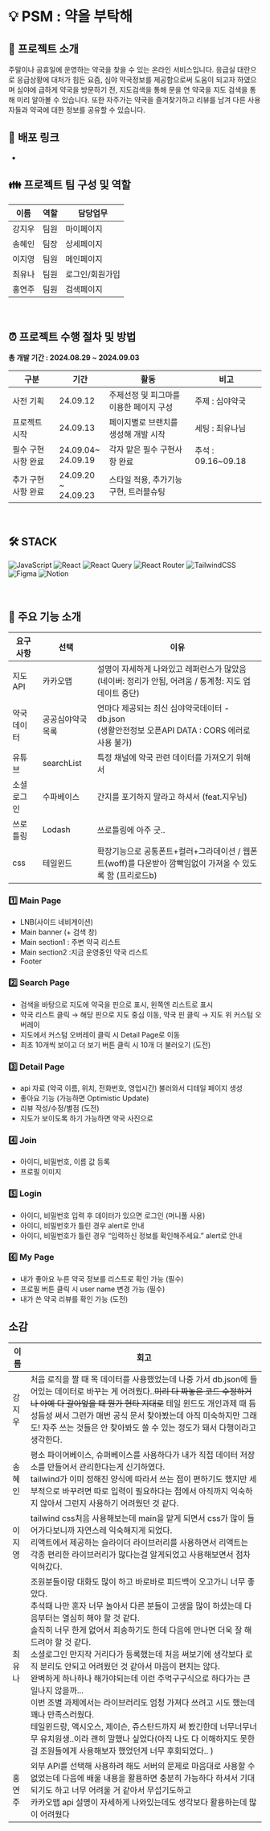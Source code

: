 # :bulb: PSM : 약을 부탁해

## :tada: 프로젝트 소개

주말이나 공휴일에 운영하는 약국을 찾을 수 있는 온라인 서비스입니다. 응급실 대란으로 응급상황에 대처가 힘든 요즘, 심야 약국정보를 제공함으로써 도움이 되고자 하였으며 심야에 급하게 약국을 방문하기 전, 지도검색을 통해 문을 연 약국을 지도 검색을 통해 미리 알아볼 수 있습니다. 또한 자주가는 약국을 즐겨찾기하고 리뷰를 남겨 다른 사용자들과 약국에 대한 정보를 공유할 수 있습니다.

## :rocket: 배포 링크

-

## :family: 프로젝트 팀 구성 및 역할

| 이름   | 역할 | 담당업무        |
| ------ | ---- | --------------- |
| 강지우 | 팀원 | 마이페이지      |
| 송혜인 | 팀장 | 상세페이지      |
| 이지영 | 팀원 | 메인페이지      |
| 최유나 | 팀원 | 로그인/회원가입 |
| 홍연주 | 팀원 | 검색페이지      |

<br>

## :alarm_clock: 프로젝트 수행 절차 및 방법

**총 개발 기간 : 2024.08.29 ~ 2024.09.03**

| 구분                | 기간                    | 활동                                    | 비고               |
| ------------------- | ----------------------- | --------------------------------------- | ------------------ |
| 사전 기획           | 24.09.12                | 주제선정 및 피그마를 이용한 페이지 구성 | 주제 : 심야약국    |
| 프로젝트 시작       | 24.09.13                | 페이지별로 브랜치를 생성해 개발 시작    | 세팅 : 최유나님    |
| 필수 구현 사항 완료 | 24.09.04~<br/>24.09.19  | 각자 맡은 필수 구현사항 완료            | 추석 : 09.16~09.18 |
| 추가 구현 사항 완료 | 24.09.20 ~<br/>24.09.23 | 스타일 적용, 추가기능 구현, 트러블슈팅  |                    |

<br>

## :hammer_and_wrench: STACK

![JavaScript](https://img.shields.io/badge/javascript-%23323330.svg?style=for-the-badge&logo=javascript&logoColor=%23F7DF1E)
![React](https://img.shields.io/badge/react-%2320232a.svg?style=for-the-badge&logo=react&logoColor=%2361DAFB)
![React Query](https://img.shields.io/badge/-React%20Query-FF4154?style=for-the-badge&logo=react%20query&logoColor=white)
![React Router](https://img.shields.io/badge/React_Router-CA4245?style=for-the-badge&logo=react-router&logoColor=white)
![TailwindCSS](https://img.shields.io/badge/tailwindcss-%2338B2AC.svg?style=for-the-badge&logo=tailwind-css&logoColor=white)
![Figma](https://img.shields.io/badge/figma-%23F24E1E.svg?style=for-the-badge&logo=figma&logoColor=white)
![Notion](https://img.shields.io/badge/Notion-%23000000.svg?style=for-the-badge&logo=notion&logoColor=white)

<br>

## :receipt: 주요 기능 소개

| 요구사항   | 선택             | 이유                                                                                                       |
| ---------- | ---------------- | ---------------------------------------------------------------------------------------------------------- |
| 지도 API   | 카카오맵         | 설명이 자세하게 나와있고 레퍼런스가 많았음<br>(네이버: 정리가 안됨, 어려움 / 통계청: 지도 업데이트 중단)   |
| 약국데이터 | 공공심야약국목록 | 연마다 제공되는 최신 심야약국데이터 - db.json<br>(생활안전정보 오픈API DATA : CORS 에러로 사용 불가)       |
| 유튜브     | searchList       | 특정 채널에 약국 관련 데이터를 가져오기 위해서                                                             |
| 소셜로그인 | 수파베이스       | 간지를 포기하지 말라고 하셔서 (feat.지우님)                                                                |
| 쓰로틀링   | Lodash           | 쓰로틀링에 아주 굿..                                                                                       |
| css        | 테일윈드         | 확장기능으로 공통폰트+컬러+그라데이션 / 웹폰트(woff)를 다운받아 깜빡임없이 가져올 수 있도록 함 (프리로드b) |

### :one: Main Page

- LNB(사이드 네비게이션)
- Main banner (+ 검색 창)
- Main section1 : 주변 약국 리스트
- Main section2 :지금 운영중인 약국 리스트
- Footer

### :two: Search Page

- 검색을 바탕으로 지도에 약국을 핀으로 표시, 왼쪽엔 리스트로 표시
- 약국 리스트 클릭 → 해당 핀으로 지도 중심 이동, 약국 핀 클릭 → 지도 위 커스텀 오버레이
- 지도에서 커스텀 오버레이 클릭 시 Detail Page로 이동
- 최초 10개씩 보이고 더 보기 버튼 클릭 시 10개 더 불러오기 (도전)

### :three: Detail Page

- api 자료 (약국 이름, 위치, 전화번호, 영업시간) 불러와서 디테일 페이지 생성
- 좋아요 기능 (가능하면 Optimistic Update)
- 리뷰 작성/수정/별점 (도전)
- 지도가 보이도록 하기 가능하면 약국 사진으로

### :four: Join

- 아이디, 비밀번호, 이름 값 등록
- 프로필 이미지

### :five: Login

- 아이디, 비밀번호 입력 후 데이터가 있으면 로그인 (머니풀 사용)
- 아이디, 비밀번호가 틀린 경우 alert로 안내
- 아이디, 비밀번호가 틀린 경우 “입력하신 정보를 확인해주세요.” alert로 안내

### :six: My Page

- 내가 좋아요 누른 약국 정보를 리스트로 확인 가능 (필수)
- 프로필 버튼 클릭 시 user name 변경 가능 (필수)
- 내가 쓴 약국 리뷰를 확인 가능 (도전)

## 소감

| 이름   | 회고                                                                                                                                                                                                                                                                                                                                                                                                                                                                                                                                                                                                                                                                                                                                                                |
| ------ | ------------------------------------------------------------------------------------------------------------------------------------------------------------------------------------------------------------------------------------------------------------------------------------------------------------------------------------------------------------------------------------------------------------------------------------------------------------------------------------------------------------------------------------------------------------------------------------------------------------------------------------------------------------------------------------------------------------------------------------------------------------------- |
| 강지우 | 처음 로직을 짤 때 목 데이터를 사용했었는데 나중 가서 db.json에 들어있는 데이터로 바꾸는 게 어려웠다..<s>미리 다 짜놓은 코드 수정하거나 아예 다 갈아엎을 때 뭔가 현타 지대로</s> 테일 윈드도 개인과제 때 듬성듬성 써서 그런가 매번 공식 문서 찾아봤는데 아직 미숙하지만 그래도! 자주 쓰는 것들은 안 찾아봐도 쓸 수 있는 정도가 돼서 다행이라고 생각한다.                                                                                                                                                                                                                                                                                                                                                                                                             |
| 송혜인 | 평소 파이어베이스, 슈퍼베이스를 사용하다가 내가 직접 데이터 저장소를 만들어서 관리한다는게 신기하였다. <br> tailwind가 이미 정해진 양식에 따라서 쓰는 점이 편하기도 했지만 세부적으로 바꾸려면 따로 입력이 필요하다는 점에서 아직까지 익숙하지 않아서 그런지 사용하기 어려웠던 것 같다.                                                                                                                                                                                                                                                                                                                                                                                                                                                                             |
| 이지영 | tailwind css처음 사용해보는데 main을 맡게 되면서 css가 많이 들어가다보니까 자연스레 익숙해지게 되었다. <br>리액트에서 제공하는 슬라이더 라이브러리를 사용하면서 리액트는 각종 편리한 라이브러리가 많다는걸 알게되었고 사용해보면서 점차 익혀갔다.                                                                                                                                                                                                                                                                                                                                                                                                                                                                                                                   |
| 최유나 | 조원분들이랑 대화도 많이 하고 바로바로 피드백이 오고가니 너무 좋았다. <br>추석때 나만 혼자 너무 놀아서 다른 분들이 고생을 많이 하셨는데 다음부터는 열심히 해야 할 것 같다. <br>솔직히 너무 한게 없어서 죄송하기도 한데 다음에 만나면 더욱 잘 해드려야 할 것 같다. <br> 소셜로그인 만지작 거리다가 등록했는데 처음 써보기에 생각보다 로직 분리도 안되고 어려웠던 것 같아서 마음이 편치는 않다.<br> 완벽하게 하나하나 해가야되는데 이런 주먹구구식으로 하다가는 큰일나지 않을까...<br>이번 조별 과제에서는 라이브러리도 엄청 가져다 쓰려고 시도 했는데 꽤나 만족스러웠다.<br> 테일윈드랑, 액시오스, 제이슨, 쥬스탄드까지 써 봤긴한데 너무너무너무 유치원생..이라 괜히 말했나 싶었다(아직 나도 다 이해하지도 못한걸 조원들에게 사용해보자 했었던게 너무 후회되었다.. ) |
| 홍연주 | 외부 API를 선택해 사용하려 해도 서버의 문제로 마음대로 사용할 수 없었는데 다음에 배울 내용을 활용하면 충분히 가능하다 하셔서 기대되기도 하고 너무 어려울 거 같아서 무섭기도하고 <br>카카오맵 api 설명이 자세하게 나와있는데도 생각보다 활용하는데 많이 어려웠다                                                                                                                                                                                                                                                                                                                                                                                                                                                                                                     |
